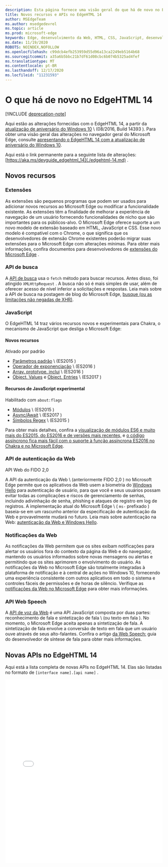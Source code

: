 ```yaml
---
description: Esta página fornece uma visão geral do que há de novo no EdgeHTML 14.
title: Novos recursos e APIs no EdgeHTML 14
author: MSEdgeTeam
ms.author: msedgedevrel
ms.topic: article
ms.prod: microsoft-edge
keywords: Edge, desenvolvimento da Web, HTML, CSS, JavaScript, desenvolvedor
ms.date: 11/19/2020
ROBOTS: NOINDEX,NOFOLLOW
ms.openlocfilehash: c99dcb4efb253959d55d96a13ca2249eb5164b68
ms.sourcegitcommit: a35a6b5bbc21b7df61d08cbc6b074b5325ad4fef
ms.translationtype: MT
ms.contentlocale: pt-BR
ms.lasthandoff: 12/17/2020
ms.locfileid: "11231593"
---
```

# O que há de novo no EdgeHTML 14  

[!INCLUDE [deprecation-note](../../includes/legacy-edge-note.md)]  

Aqui estão as alterações fornecidas com o EdgeHTML 14, a partir da [atualização de aniversário do Windows 10](https://blogs.windows.com/windowsexperience/2016/06/29) \ (08/2016, Build 14393 \).  Para obter uma visão geral das alterações no navegador geral do Microsoft Edge, consulte [apresentando o EdgeHTML 14 com a atualização de aniversário do Windows 10](https://blogs.windows.com/msedgedev/2016/08/04).  

Aqui está o link permanente para a seguinte lista de alterações: [https://aka.ms/devguide_edgehtml_14](./edgehtml-14.md) .  

## Novos recursos  

### Extensões  

As extensões são pequenos programas que podem ser usados para adicionar novos recursos ao Microsoft Edge ou modificar a funcionalidade existente.  As extensões têm a finalidade de melhorar a experiência de navegação de um usuário fornecendo funcionalidades de nicho que são importantes para os públicos-alvo.  O Microsoft Edge oferece suporte a um novo modelo de extensão baseado em HTML, JavaScript e CSS.  Esse novo modelo é compatível com o Chrome, o que significa que os desenvolvedores de extensão Chrome existentes poderão migrar suas extensões para o Microsoft Edge com alterações mínimas.  Para obter mais informações, confira documentos para desenvolvedores de [extensões do Microsoft Edge](../../extensions/index.md) .  

### API de busca  
A [API de busca](https://fetch.spec.whatwg.org#fetch-api) usa o `fetch` método para buscar recursos.  Antes disso, foi atingido `XMLHttpRequest` .  A busca não só é mais simples de usar, além de oferecer acesso de nível inferior a solicitações e respostas.  Leia mais sobre a API de busca na postagem de blog do Microsoft Edge, [busque (ou as limitações não negadas de XHR)](https://blogs.windows.com/msedgedev/2016/05/24).  

### JavaScript  

O EdgeHTML 14 traz vários recursos novos e experimentais para Chakra, o mecanismo de JavaScript que desliga o Microsoft Edge:  

#### Novos recursos  

Ativado por padrão  

*   [Parâmetros padrão](https://developer.microsoft.com/microsoft-edge/platform/status/defaultparameteres6) \ (ES2015 \)
*   [Operador de exponenciação](https://developer.microsoft.com/microsoft-edge/platform/status/exponentiationoperatores2016) \ (ES2016 \)
*   [Array. prototype. inclui](https://developer.microsoft.com/microsoft-edge/platform/status/arrayprototypeincludeses2016) \ (ES2016 \)
*   [Object. Values](https://developer.mozilla.org/docs/Web/JavaScript/Reference/Global_Objects/Object/values) e [Object. Entries](https://developer.mozilla.org/docs/Web/JavaScript/Reference/Global_Objects/Object/entries) \ (ES2017 \)  

#### Recursos de JavaScript experimental  

Habilitado com `about:flags`  

*   [Módulos](https://blogs.windows.com/msedgedev/2016/05/17) \ (ES2015 \)  
*   [Async/Await](https://developer.microsoft.com/microsoft-edge/platform/status/asyncfunctionses2016) \ (ES2017 \)  
*   [Símbolos Regex](https://developer.microsoft.com/microsoft-edge/platform/status/regexpbuiltinses6) \ (ES2015 \)  

Para obter mais detalhes, confira a [visualização de módulos ES6 e muito mais do ES2015, do ES2016 e de versões mais recentes,](https://blogs.windows.com/msedgedev/2016/05/17) e [o código assíncrono fica mais fácil com o suporte à função assíncrona ES2016 no Chakra e no Microsoft Edge](https://blogs.windows.com/msedgedev/2015/09/30).  

### API de autenticação da Web  

API Web do FIDO 2,0  

A API da autenticação da Web \ (anteriormente FIDO 2,0 \) no Microsoft Edge permite que os aplicativos da Web usem a biometria do [Windows Hello](https://www.microsoft.com/windows/comprehensive-security) para autenticação de usuário, para que você e seus usuários possam evitar todas as complicações e riscos de gerenciamento de senhas, incluindo adivinhação de senha, phishing e ataques de registro em log de registros.  A implementação atual do Microsoft Edge \ ( `ms-` prefixado \) baseia-se em um rascunho anterior da especificação de autenticação da Web e provavelmente mudará no futuro.  Leia mais sobre autenticação na Web:  [autenticação da Web e Windows Hello](../windows-integration/web-authentication.md).

### Notificações da Web
As notificações da Web permitem que os sites exibam notificações para alertar os usuários fora do contexto da página da Web e do navegador, mantendo os usuários informados sobre novas mensagens ou alertas e permitindo que os sites aprimorem o envolvimento do usuário.  As notificações da Web no Microsoft Edge são totalmente integradas à plataforma de notificação e à central de ações no Windows 10, fornecendo uma experiência consistente com outros aplicativos em todo o sistema e controles fáceis de permissões e de horas de silêncio.  Verifique as [notificações da Web no Microsoft Edge](https://blogs.windows.com/msedgedev/2016/05/16) para obter mais informações.  

### API Web Speech
A [API de voz da Web](https://dvcs.w3.org/hg/speech-api/raw-file/tip/speechapi.html) é uma API JavaScript composta por duas partes: reconhecimento de fala e sintetização de fala \ (ou texto em fala \).  No momento, o Microsoft Edge aceita apenas a sintetização de fala.  A sintetização de fala envolve a conversão de texto em fala que um usuário ouve através de seus alto-falantes.  Confira o artigo [da Web Speech:](https://developer.mozilla.org/docs/Web/API/Web_Speech_API) guia do desenvolvedor de síntese de fala para obter mais informações.  

## Novas APIs no EdgeHTML 14

Aqui está a lista completa de novas APIs no EdgeHTML 14.  Elas são listadas no formato de `[interface name].[api name]` .  

<iframe height='585' scrolling='no' title='Novas APIs no EdgeHTML 14' src='//codepen.io/MSEdgeDev/embed/oWMEPE/?height=585&theme-id=23761&default-tab=result&embed-version=2' frameborder='no' allowtransparency='true' allowfullscreen='true' style='width: 100%;'>Veja a caneta <a href='https://codepen.io/MSEdgeDev/pen/oWMEPE/'> New APIs no EdgeHTML 14 </a> por MSEdgeDev ( <a href='https://codepen.io/MSEdgeDev'> @MSEdgeDev </a> ) em <a href='https://codepen.io'> CodePen </a> .</iframe>  
